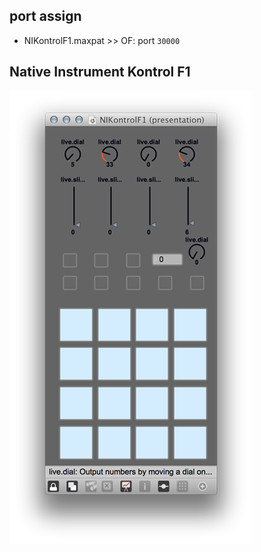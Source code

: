 ## port assign
- NIKontrolF1.maxpat >> OF: port `30000`


## Native Instrument Kontrol F1

![image](https://raw.githubusercontent.com/motoishmz/of-baseapps/master/screenshots/NIKontrolF1.png)